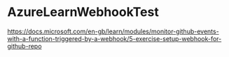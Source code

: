 # AzureLearnWebhookTest
https://docs.microsoft.com/en-gb/learn/modules/monitor-github-events-with-a-function-triggered-by-a-webhook/5-exercise-setup-webhook-for-github-repo

